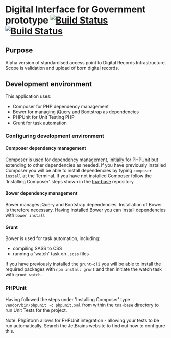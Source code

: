 # Digital Interface for Government prototype [![Build Status](https://travis-ci.org/nationalarchives/dig.svg?branch=master)](https://travis-ci.org/nationalarchives/dig) [![Build Status](https://travis-ci.org/nationalarchives/dig.svg?branch=develop)](https://travis-ci.org/nationalarchives/dig)

## Purpose 

Alpha version of standardised access point to Digital Records Infrastructure. Scope is validation and upload of born digital records.

## Development environment

This application uses: 

* Composer for PHP dependency management
* Bower for managing jQuery and Bootstrap as dependencies
* PHPUnit for Unit Testing PHP
* Grunt for task automation

### Configuring development environment

#### Composer dependency management

Composer is used for dependency management, initially for PHPUnit but extending to other dependencies as needed. If you have previously installed Composer you will be able to install dependencies by typing ```composer install``` at the Terminal. If you have not installed Composer follow the 'Installing Composer' steps shown in the [tna-base](https://github.com/nationalarchives/tna-base/) repository.

#### Bower dependency management

Bower manages jQuery and Bootstrap dependencies. Installation of Bower is therefore necessary. Having installed Bower you can install dependencies with ```bower install```

#### Grunt

Bower is used for task automation, including: 

* compiling SASS to CSS
* running a 'watch' task on `.scss` files

If you have previously installed the `grunt-cli` you will be able to install the required packages with `npm install grunt` and then initiate the watch task with `grunt watch`.

### PHPUnit

Having followed the steps under 'Installing Composer' type ```vendor/bin/phpunit -c phpunit.xml``` from within the ```tna-base``` directory to run Unit Tests for the project.

Note: PhpStorm allows for PHPUnit integration - allowing your tests to be run automatically. Search the JetBrains website to find out how to configure this.

